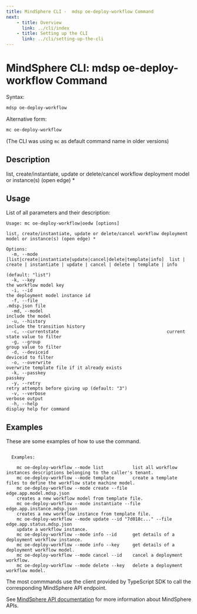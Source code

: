 ```yaml
---
title: MindSphere CLI -  mdsp oe-deploy-workflow Command
next:
    - title: Overview
      link: ../cli/index
    - title: Setting up the CLI
      link: ../cli/setting-up-the-cli
---
```



# MindSphere CLI: mdsp oe-deploy-workflow Command

Syntax:

```bash
mdsp oe-deploy-workflow
```

Alternative form:

```bash
mc oe-deploy-workflow
```

(The CLI was using `mc` as default command name in older versions)

## Description

list, create/instantiate, update or delete/cancel workflow deployment model or instance(s) (open edge) *

## Usage

List of all parameters and their description:

```text
Usage: mc oe-deploy-workflow|oedw [options]

list, create/instantiate, update or delete/cancel workflow deployment model or instance(s) (open edge) *

Options:
  -m, --mode [list|create|instantiate|update|cancel|delete|template|info]  list | create | instantiate | update | cancel | delete | template | info
                                                                           (default: "list")
  -k, --key                                                           the workflow model key
  -i, --id                                                             the deployment model instance id
  -f, --file                                                         .mdsp.json file
  -md, --model                                                             include the model
  -u, --history                                                            include the transition history
  -c, --currentstate                                         current state value to filter
  -g, --group                                                       group value to filter
  -d, --deviceid                                                 deviceid to filter
  -o, --overwrite                                                          overwrite template file if it already exists
  -k, --passkey                                                   passkey
  -y, --retry                                                      retry attempts before giving up (default: "3")
  -v, --verbose                                                            verbose output
  -h, --help                                                               display help for command

```

## Examples

These are some examples of how to use the command. 

```text

  Examples:

    mc oe-deploy-workflow --mode list 			list all workflow instances descriptions belonging to the caller's tenant.
    mc oe-deploy-workflow --mode template 		create a template files to define the workflow state machine model.
    mc oe-deploy-workflow --mode create --file edge.app.model.mdsp.json 
	creates a new workflow model from template file.
    mc oe-deploy-workflow --mode instantiate --file edge.app.instance.mdsp.json 
	creates a new workflow instance from template file.
    mc oe-deploy-workflow --mode update --id "7d018c..." --file edge.app.status.mdsp.json 
	update a workflow instance.
    mc oe-deploy-workflow --mode info --id 		get details of a deployment workflow instance.
    mc oe-deploy-workflow --mode info --key 	get details of a deployment workflow model.
    mc oe-deploy-workflow --mode cancel --id  	cancel a deployment workflow.
    mc oe-deploy-workflow --mode delete --key  	delete a deployment workflow model.

```

The most commmands use the client provided by TypeScript SDK to call the corresponding MindSphere API endpoint.

See [MindSphere API documentation](https://documentation.mindsphere.io/MindSphere/apis/index.html) for more information about MindSphere APIs.